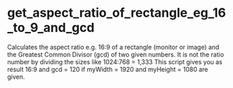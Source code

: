 # get_aspect_ratio_of_rectangle_eg_16_to_9_and_gcd
Calculates the aspect ratio e.g. 16:9 of a rectangle (monitor or image) and the Greatest Common Divisor (gcd) of two given numbers. It is not the ratio number by dividing the sizes like 1024:768 = 1,333 This script gives you as result 16:9 and gcd = 120 if myWidth = 1920 and myHeight = 1080 are given.
